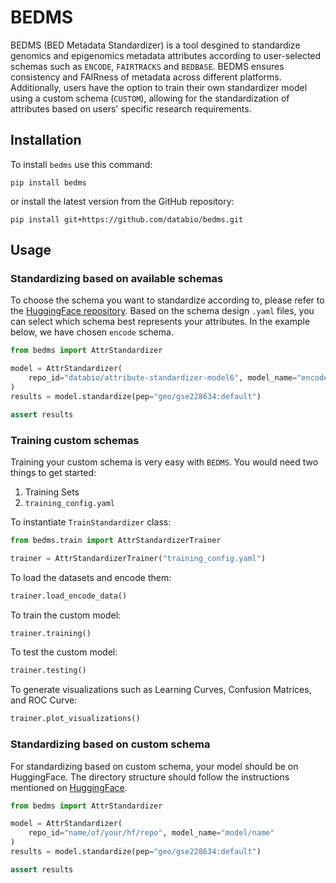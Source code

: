 # BEDMS

BEDMS (BED Metadata Standardizer) is a tool desgined to standardize genomics and epigenomics metadata attributes according to user-selected schemas such as `ENCODE`, `FAIRTRACKS` and `BEDBASE`. BEDMS ensures consistency and FAIRness of metadata across different platforms. Additionally, users have the option to train their own standardizer model using a custom schema (`CUSTOM`), allowing for the standardization of attributes based on users' specific research requirements. 

## Installation

To install `bedms` use this command: 
```
pip install bedms
```
or install the latest version from the GitHub repository:
```
pip install git+https://github.com/databio/bedms.git
```

## Usage

### Standardizing based on available schemas

To choose the schema you want to standardize according to, please refer to the [HuggingFace repository](https://huggingface.co/databio/attribute-standardizer-model6). Based on the schema design `.yaml` files, you can select which schema best represents your attributes. In the example below, we have chosen `encode` schema. 

```python
from bedms import AttrStandardizer

model = AttrStandardizer(
    repo_id="databio/attribute-standardizer-model6", model_name="encode"
)
results = model.standardize(pep="geo/gse228634:default")

assert results
```

### Training custom schemas
Training your custom schema is very easy with `BEDMS`. You would need two things to get started:
1. Training Sets
2. `training_config.yaml`

To instantiate `TrainStandardizer` class:

```python
from bedms.train import AttrStandardizerTrainer

trainer = AttrStandardizerTrainer("training_config.yaml")

```
To load the datasets and encode them:

```python
trainer.load_encode_data()
```

To train the custom model:

```python
trainer.training()
```

To test the custom model:

```python
trainer.testing()
```

To generate visualizations such as Learning Curves, Confusion Matrices, and ROC Curve:

```python
trainer.plot_visualizations()
```

### Standardizing based on custom schema

For standardizing based on custom schema, your model should be on HuggingFace. The directory structure should follow the instructions mentioned on [HuggingFace](https://huggingface.co/databio/attribute-standardizer-model6). 

```python
from bedms import AttrStandardizer

model = AttrStandardizer(
    repo_id="name/of/your/hf/repo", model_name="model/name"
)
results = model.standardize(pep="geo/gse228634:default")

assert results
```